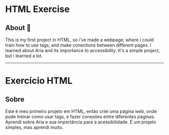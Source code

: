 <h1>HTML Exercise</h1>
<h2> About 📗 </h2> 

This is my first <bold>project in HTML</bold>, so i've made a webpage, where i could train how to use tags, and make conections between different pages. I learned about Aria and its importance to accessibility. It's a simple project, but i learned a lot.
<hr>
<h1>Exercício HTML</h1>
<h2>Sobre</h2>
Este é meu primeiro <bold>projeto em HTML</bold>, então criei uma página web, onde pude treinar como usar tags, e fazer conexões entre diferentes páginas. Aprendi sobre Aria e sua importância para a acessibilidade. É um projeto simples, mas aprendi muito.
